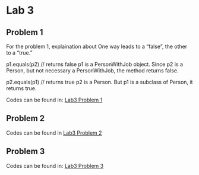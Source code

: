 # Lab 3

## Problem 1

For the problem 1, 
explaination about One way leads to a “false”, the other to a “true.”

p1.equals(p2) // returns false
p1 is a PersonWithJob object. Since p2 is a Person, but not necessary a PersonWithJob, the method returns false.

p2.equals(p1) // returns true
p2 is a Person. But p1 is a subclass of Person, it returns true.

Codes can be found in: [Lab3 Problem 1](/lab3/prob1/)

## Problem 2

Codes can be found in [Lab3 Problem 2](/lab3/prob2/)

## Problem 3

Codes can be found in: [Lab3 Problem 3](/lab3/prob3/)
